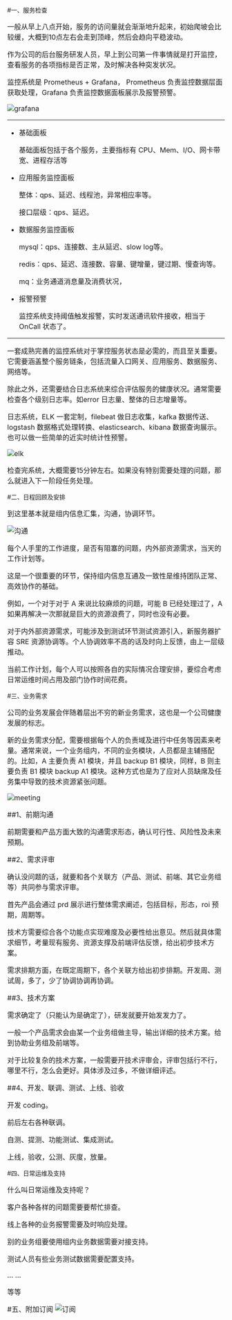 #一、服务检查

<font size = 3>

一般从早上八点开始，服务的访问量就会渐渐地升起来，初始爬坡会比较缓，大概到10点左右会走到顶峰，然后会趋向平稳波动。

作为公司的后台服务研发人员，早上到公司第一件事情就是打开监控，查看服务的各项指标是否正常，及时解决各种突发状况。

监控系统是 Prometheus + Grafana， Prometheus 负责监控数据层面获取处理，Grafana 负责监控数据面板展示及报警预警。

![grafana](../pic/monitor.png)

---

* 基础面板
    
    基础面板包括于各个服务，主要指标有 CPU、Mem、I/O、网卡带宽、进程存活等        

* 应用服务监控面板

    整体：qps、延迟、线程池，异常相应率等。

    接口层级：qps、延迟。

* 数据服务监控面板

    mysql：qps、连接数、主从延迟、slow log等。

    redis：qps、延迟、连接数、容量、键增量，键过期、慢查询等。

    mq：业务通道消息量及消费状况，

* 报警预警

    监控系统支持阈值触发报警，实时发送通讯软件接收，相当于 OnCall 状态了。

---

一套成熟完善的监控系统对于掌控服务状态是必需的，而且至关重要。它需要涵盖整个服务链条，包括流量入口网关、应用服务、数据服务、网络等。

除此之外，还需要结合日志系统来综合评估服务的健康状况。通常需要检查各个级别日志率。如error 日志量、整体的日志增量等。

日志系统，ELK 一套定制，filebeat 做日志收集，kafka 数据传送、logstash 数据格式处理转换、elasticsearch、kibana 数据查询展示。也可以做一些简单的近实时统计性预警。

![elk](../pic/log.png)

检查完系统，大概需要15分钟左右。如果没有特别需要处理的问题，那么就进入下一阶段任务处理。

</font>

#二、日程回顾及安排

<font size = 3>

到这里基本就是组内信息汇集，沟通，协调环节。

![沟通](../pic/metting.jpeg)

每个人手里的工作进度，是否有阻塞的问题，内外部资源需求，当天的工作计划等。

这是一个很重要的环节，保持组内信息互通及一致性是维持团队正常、高效协作的基础。

例如，一个对于对于 A 来说比较麻烦的问题，可能 B 已经处理过了，A 如果再解决一次那就是巨大的资源浪费了，同时也没有必要。

对于内外部资源需求，可能涉及到测试环节测试资源引入，新服务器扩容 SRE 资源协调等。个人协调效率不高的话及时向上反馈，由上一层级推动。

当前工作计划，每个人可以按照各自的实际情况合理安排，要综合考虑日常运维时间占用及部门协作时间花费。

</font>

#三、业务需求

<font size = 3>

公司的业务发展会伴随着层出不穷的新业务需求，这也是一个公司健康发展的标志。

新的业务需求分配，需要根据每个人的负责域及进行中任务等因素来考量。通常来说，一个业务组内，不同的业务模块，人员都是主辅搭配的。比如，A 主要负责 A1 模块，并且 backup B1 模块，同样，B 则主要负责 B1 模块 backup A1 模块。这种方式也是为了应对人员缺席及任务集中导致的技术资源紧张问题。

![meeting](../pic/prd.png)

##1、前期沟通

前期需要和产品方面大致的沟通需求形态，确认可行性、风险性及未来预期。

##2、需求评审

确认没问题的话，就要和各个关联方（产品、测试、前端、其它业务组等）共同参与需求评审。

首先产品会通过 prd 展示进行整体需求阐述，包括目标，形态，roi 预期，周期等。

技术方需要综合各个功能点实现难度及必要性给出意见。然后就具体需求细节，考量现有服务、资源支撑及前端评估反馈，给出初步技术方案。

需求排期方面，在既定周期下，各个关联方给出初步排期。开发周、测试周，多了，少了协调协调再协调。

##3、技术方案

需求确定了（只能认为是确定了），研发就要开始发发力了。

一般一个产品需求会由某一个业务组做主导，输出详细的技术方案。给到协助业务组及前端等。

对于比较复杂的技术方案，一般需要开技术评审会，评审包括行不行，哪里不行，怎么会更好。具体涉及过多，不做详细评述。

##4、开发、联调、测试、上线、验收

开发 coding。

前后左右各种联调。

自测、提测、功能测试、集成测试。

上线，验收，公测、灰度，放量。

</font>

#四、日常运维及支持

<font size = 3>

什么叫日常运维及支持呢？

客户各种各样的问题需要要帮忙排查。

线上各种的业务报警需要及时响应处理。

别的业务组要使用组内业务数据需要对接支持。

测试人员有些业务测试数据需要配置支持。

... ... 

等等

#五、附加订阅
![订阅](../pic/wechat.jpg)

</font>
